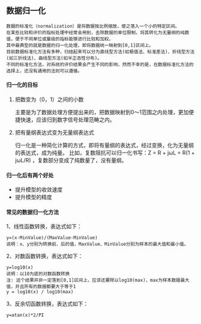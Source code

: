 ## 数据归一化

	数据的标准化（normalization）是将数据按比例缩放，使之落入一个小的特定区间。
	在某些比较和评价的指标处理中经常会用到，去除数据的单位限制，将其转化为无量纲的纯数值，便于不同单位或量级的指标能够进行比较和加权。
	其中最典型的就是数据的归一化处理，即将数据统一映射到[0,1]区间上。
	目前数据标准化方法有多种，归结起来可以分为直线型方法(如极值法、标准差法)、折线型方法(如三折线法)、曲线型方法(如半正态性分布)。
	不同的标准化方法，对系统的评价结果会产生不同的影响，然而不幸的是，在数据标准化方法的选择上，还没有通用的法则可以遵循。

#### 归一化的目标

1.	把数变为（0，1）之间的小数  
	
	主要是为了数据处理方便提出来的，把数据映射到0～1范围之内处理，更加便捷快速，应该归到数字信号处理范畴之内。
	
2.	把有量纲表达式变为无量纲表达式  

	归一化是一种简化计算的方式，即将有量纲的表达式，经过变换，化为无量纲的表达式，成为纯量。 
	比如，复数阻抗可以归一化书写：Z = R + jωL = R(1 + jωL/R) ，复数部分变成了纯数量了，没有量纲。 

#### 归一化后有两个好处

*	提升模型的收敛速度
*	提升模型的精度

#### 常见的数据归一化方法

1、线性函数转换，表达式如下：
	
	y=(x-MinValue)/(MaxValue-MinValue)
	说明：x、y分别为转换前、后的值，MaxValue、MinValue分别为样本的最大值和最小值。
	
2、对数函数转换，表达式如下：

	y=log10(x)
	说明：以10为底的对数函数转换
	注: 这个结果并非一定落到[0,1]区间上，应该还要除以log10(max)，max为样本数据最大值，并且所有的数据都要大于等于1
	y = log10(x) / log10(max)
	
3、反余切函数转换，表达式如下：

	y=atan(x)*2/PI
	

